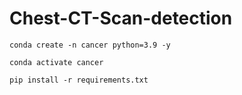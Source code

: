 # Chest-CT-Scan-detection

```
conda create -n cancer python=3.9 -y
```

```
conda activate cancer
```

```
pip install -r requirements.txt
```